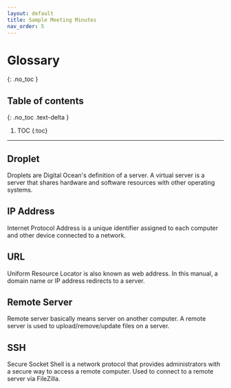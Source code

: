 ```yaml
---
layout: default
title: Sample Meeting Minutes
nav_order: 5
---
```


# Glossary
{: .no_toc }

## Table of contents
{: .no_toc .text-delta }

1. TOC
{:toc}

---

## Droplet

Droplets are Digital Ocean's definition of a server. A virtual server is a server that
shares hardware and software resources with other operating systems.

## IP Address

Internet Protocol Address is a unique identifier assigned to each computer and other
device connected to a network.

## URL

Uniform Resource Locator is also known as web address. In this manual, a domain
name or IP address redirects to a server.

## Remote Server

Remote server basically means server on another computer. A remote server is used to
upload/remove/update files on a server.

## SSH

Secure Socket Shell is a network protocol that provides administrators with a secure
way to access a remote computer. Used to connect to a remote server via FileZilla.
